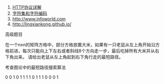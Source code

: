 1. [HTTP协议详解](https://yq.aliyun.com/articles/60609?spm=5176.100239.blogcont34511.138.cuZaUD)
2. [字符集和字符编码](http://yq.aliyun.com/articles/34511?spm=5176.100240.searchblog.69.TFDWtr)
3.  http://www.infoworld.com
4.  http://lingxiankong.github.io/


高级题目

在一个nxn的矩阵方格中，部分方格放置大米，如果有一只老鼠从左上角开始沿方格前进，每次只能向上下左右或者斜线8个方向走一步，最后吃掉所有大米并从右下角出来。 请给出老鼠从左上角起到右下角行走的最短路径。

考查图论中的最短路径搜索算法

0 0 1 0
1 1 1 1
0 1 1 1
0 0 0 1




